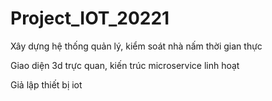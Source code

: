 # Project_IOT_20221

Xây dựng hệ thống quản lý, kiểm soát nhà nấm thời gian thực

Giao diện 3d trực quan, kiến trúc microservice linh hoạt

Giả lập thiết bị iot
